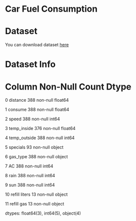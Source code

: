 # Car Fuel Consumption

# Dataset

You can download dataset [here](https://www.kaggle.com/anderas/car-consume)

# Dataset Info

#   Column         Non-Null Count  Dtype  

 0   distance       388 non-null    float64
 
 1   consume        388 non-null    float64
 
 2   speed          388 non-null    int64  
 
 3   temp_inside    376 non-null    float64
 
 4   temp_outside   388 non-null    int64  
 
 5   specials       93 non-null     object 
 
 6   gas_type       388 non-null    object 
 
 7   AC             388 non-null    int64  
 
 8   rain           388 non-null    int64  
 
 9   sun            388 non-null    int64  
 
 10  refill liters  13 non-null     object 
 
 11  refill gas     13 non-null     object 
 
dtypes: float64(3), int64(5), object(4)
